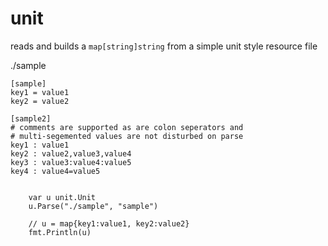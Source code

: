 # unit

reads and builds a ```map[string]string``` from a simple unit style resource file


./sample
```
[sample]
key1 = value1
key2 = value2

[sample2]
# comments are supported as are colon seperators and 
# multi-segemented values are not disturbed on parse
key1 : value1
key2 : value2,value3,value4
key3 : value3:value4:value5
key4 : value4=value5
```

```golang

	var u unit.Unit
	u.Parse("./sample", "sample")    

	// u = map{key1:value1, key2:value2}
	fmt.Println(u)
```